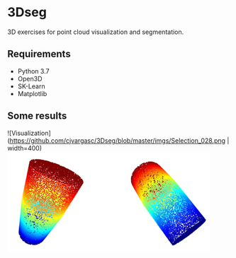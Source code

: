 # 3Dseg
3D exercises for point cloud visualization and segmentation.

## Requirements
* Python 3.7
* Open3D
* SK-Learn
* Matplotlib

## Some results
![Visualization](https://github.com/cjvargasc/3Dseg/blob/master/imgs/Selection_028.png | width=400)
![Segmentation](https://github.com/cjvargasc/3Dseg/blob/master/imgs/Selection_057.png)
